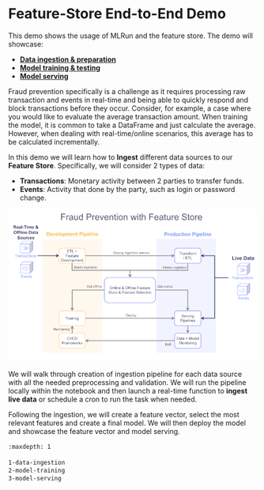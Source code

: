 # Feature-Store End-to-End Demo

This demo shows the usage of MLRun and the feature store. The demo will showcase:

- [**Data ingestion & preparation**](./1-data-ingestion.ipynb)
- [**Model training & testing**](./2-model-training.ipynb)
- [**Model serving**](./3-model-serving.ipynb)

Fraud prevention specifically is a challenge as it requires processing raw transaction and events in real-time and being able to
quickly respond and block transactions before they occur. Consider, for example, a case where you would like to evaluate the
average transaction amount. When training the model, it is common to take a DataFrame and just calculate the average. However,
when dealing with real-time/online scenarios, this average has to be calculated incrementally.

In this demo we will learn how to **Ingest** different data sources to our **Feature Store**. Specifically, we will consider 2 types of data:  
- **Transactions**: Monetary activity between 2 parties to transfer funds.
- **Events**: Activity that done by the party, such as login or password change.

<img src="../../_static/images/feature_store_demo_diagram.png" width="600px" />

We will walk through creation of ingestion pipeline for each data source with all the needed preprocessing and validation. We will run the pipeline locally within the notebook and then launch a real-time function to **ingest live data** or schedule a cron to run the task when needed.

Following the ingestion, we will create a feature vector, select the most relevant features and create a final model. We will then deploy the model and showcase the feature vector and model serving.


```{toctree}
:maxdepth: 1

1-data-ingestion
2-model-training
3-model-serving

```
